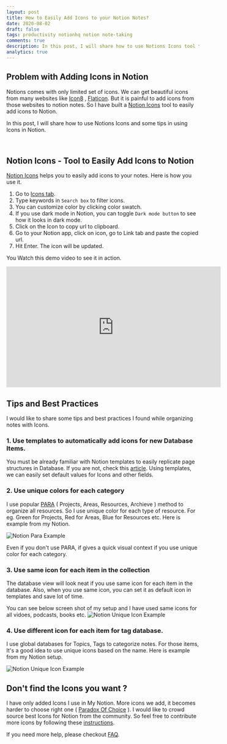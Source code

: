 ```yaml
---
layout: post
title: How to Easily Add Icons to your Notion Notes?
date: 2020-08-02
draft: false
tags: productivity notionhq notion note-taking
comments: true
description: In this post, I will share how to use Notions Icons tool to easily add icons to Notion and some tips in using Icons in Notion.
analytics: true
---
```


## Problem with Adding Icons in Notion

 Notions comes with only limited set of icons. We can get beautiful icons from many websites like [Icon8](https://icons8.com/) , [Flaticon](https://www.flaticon.com/). But it is painful to add icons from those websites to notion notes. So I have built a [Notion Icons](https://notion.erajasekar.com/) tool to easily add icons to Notion. 

 In this post, I will share how to use Notions Icons and some tips in using Icons in Notion.


 <br>

## Notion Icons - Tool to Easily Add Icons to Notion

[Notion Icons](https://notion.erajasekar.com/) helps you to easily add icons to your notes. Here is how you use it.

1. Go to [Icons tab](https://notion.erajasekar.com/icons).
2. Type keywords in `Search box` to filter icons.
3. You can customize color by clicking color swatch.
4. If you use dark mode in Notion, you can toggle `Dark mode button` to see how it looks in dark mode.
5. Click on the Icon to copy url to clipboard.
6. Go to your Notion app, click on icon, go to Link tab and paste the copied url.
7. Hit Enter. The icon will be updated.

You Watch this demo video to see it in action.

<iframe width="560" height="315" src="https://www.youtube.com/embed/otaWCicokTc" frameborder="0" allow="accelerometer; autoplay; encrypted-media; gyroscope; picture-in-picture" allowfullscreen></iframe>

## Tips and Best Practices

I would like to share some tips and best practices I found while organizing notes with Icons. 

### 1. Use templates to automatically add icons for new Database Items.

You must be already familiar with Notion templates to easily replicate page structures in Database. If you are not, check this [article](https://www.notion.so/Database-templates-454ed5ab5bd24226b58d176697bd7e10). 
Using templates, we can easily set default values for Icons and other fields.

### 2. Use unique colors for each category

I use popular [PARA](https://youtu.be/FZIMlWLW4gU) ( Projects, Areas, Resources, Archieve ) method to organize all resources. So I use unique color for each type of resource.
For eg. Green for Projects, Red for Areas, Blue for Resources etc. Here is example from my Notion.

![Notion Para Example](https://www.dropbox.com/s/rcjib2pdvb25icn/Notion-Para.png?dl=0&raw=1)

Even if you don't use PARA, if gives a quick visual context if you use unique color for each category.

### 3. Use same icon for each item in the collection

The database view will look neat if you use same icon for each item in the database. Also, when you use same icon, you can set it as default icon in templates and save lot of time.


You can see below screen shot of my setup and I have used same icons for all vidoes, podcasts, books etc.
![Notion Unique Icon Example](https://www.dropbox.com/s/594o7mh2jtx3idr/Notion-uniq2.png?dl=0&raw=1)

### 4. Use different icon for each item for tag database.

I use global databases for Topics, Tags to categorize notes. For those items, It's a good idea to use unique icons based on the name. Here is example from my Notion setup.

![Notion Unique Icon Example](https://www.dropbox.com/s/2dzsl95x1qt2s31/Notion-tag-icons.png?dl=0&raw=1)

## Don't find the Icons you want ?

I have only added Icons I use in My Notion. More icons we add, it becomes harder to choose right one ( [Paradox Of Choice](https://en.wikipedia.org/wiki/The_Paradox_of_Choice) ). I would like to crowd source best Icons for Notion from the community. So feel free to contribute more icons by following these [instructions](https://notion.erajasekar.com/about/#how-to-contribute).

If you need more help, please checkout [FAQ](https://notion.erajasekar.com/about#faq).

